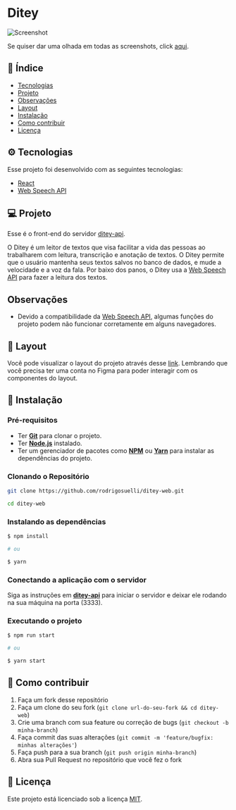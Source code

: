 # Ditey

![Screenshot](./.github/app-preview.png)

Se quiser dar uma olhada em todas as screenshots, click [aqui](https://drive.google.com/drive/folders/1dv9wnfxW6r1Zs1ITcMrL--h64ydJxg13?usp=sharing).

## 📌 Índice

- [Tecnologias](#-tecnologias)
- [Projeto](#-projeto)
- [Observações](#observações)
- [Layout](#-layout)
- [Instalação](#-instalação)
- [Como contribuir](#-como-contribuir)
- [Licença](#memo-licença)

## ⚙ Tecnologias

Esse projeto foi desenvolvido com as seguintes tecnologias:

- [React](https://reactjs.org)
- [Web Speech API](https://developer.mozilla.org/en-US/docs/Web/API/Web_Speech_API)

## 💻 Projeto

Esse é o front-end do servidor [ditey-api](https://github.com/rodrigosuelli/ditey-api).

O Ditey é um leitor de textos que visa facilitar a vida das pessoas ao trabalharem com leitura, transcrição e
anotação de textos. O Ditey permite que o usuário mantenha seus textos salvos no banco de dados, e mude a velocidade e a
voz da
fala. Por baixo dos panos, o Ditey usa a [Web Speech
API](https://developer.mozilla.org/en-US/docs/Web/API/Web_Speech_API) para fazer a leitura dos textos.

## Observações

- Devido a compatibilidade da [Web Speech
  API](https://developer.mozilla.org/en-US/docs/Web/API/Web_Speech_API), algumas funções do projeto podem não funcionar
  corretamente em alguns navegadores.

## 🔖 Layout

Você pode visualizar o layout do projeto através desse [link](https://www.figma.com/file/hgQpYoXRdoP9ht9JF1V26N/Ditey). Lembrando que você precisa ter uma conta no Figma para poder interagir com os componentes do layout.

## 🚀 Instalação

### Pré-requisitos

- Ter [**Git**](https://git-scm.com/) para clonar o projeto.
- Ter [**Node.js**](https://nodejs.org/en/) instalado.
- Ter um gerenciador de pacotes como [**NPM**](https://www.npmjs.com/get-npm) ou [**Yarn**](https://classic.yarnpkg.com/en/) para instalar as dependências do projeto.

### Clonando o Repositório

```bash
git clone https://github.com/rodrigosuelli/ditey-web.git

cd ditey-web
```

### Instalando as dependências

```bash
$ npm install

# ou

$ yarn
```

### Conectando a aplicação com o servidor

Siga as instruções em [**ditey-api**](https://github.com/rodrigosuelli/ditey-api) para iniciar o servidor e deixar ele rodando na sua máquina na porta (3333).

### Executando o projeto

```bash
$ npm run start

# ou

$ yarn start
```

## 🤔 Como contribuir

1. Faça um fork desse repositório
2. Faça um clone do seu fork (`git clone url-do-seu-fork && cd ditey-web`)
3. Crie uma branch com sua feature ou correção de bugs (`git checkout -b minha-branch`)
4. Faça commit das suas alterações (`git commit -m 'feature/bugfix: minhas alterações'`)
5. Faça push para a sua branch (`git push origin minha-branch`)
6. Abra sua Pull Request no repositório que você fez o fork

## 📝 Licença

Este projeto está licenciado sob a licença [MIT](./LICENSE).
